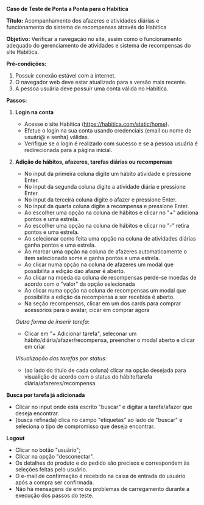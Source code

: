 <!-- Exercício 2 - Cenários e casos de teste:
Escreva os cenários de teste para o [habitica](https://habitica.com/static/home), considere pelo menos duas funcionalidades descritas no [Step 1 da Wiki do Habitica](https://habitica.fandom.com/wiki/Habitica_Wiki). Os cenários de teste não precisam ser completos, mas devem contemplar as principais fluxos da funcionalidade.  -->

**Caso de Teste de Ponta a Ponta para o Habitica**

**Título:** Acompanhamento dos afazeres e atividades diárias e funcionamento do sistema de recompensas através do Habitica

**Objetivo:** Verificar a navegação no site, assim como o funcionamento adequado do gerenciamento de atividades e sistema de recompensas do site Habitica.

**Pré-condições:**
1. Possuir conexão estável com a internet.
2. O navegador web deve estar atualizado para a versão mais recente.
3. A pessoa usuária deve possuir uma conta válida no Habitica.

**Passos:**

1. **Login na conta**
   - Acesse o site Habitica (https://habitica.com/static/home).
   - Efetue o login na sua conta usando credenciais (email ou nome de usuári@ e senha) válidas.
   - Verifique se o login é realizado com sucesso e se a pessoa usuária é redirecionada para a página inicial.

2. **Adição de hábitos, afazeres, tarefas diárias ou recompensas**
   - No input da primeira coluna digite um hábito atividade e pressione Enter.
   - No input da segunda coluna digite a atividade diária e pressione Enter.
   - No input da terceira coluna digite o afazer e pressione Enter.
   - No input da quarta coluna digite a recompensa e pressione Enter.
   - Ao escolher uma opção na coluna de hábitos e clicar no "+" adiciona pontos e uma estrela.
   - Ao escolher uma opção na coluna de hábitos e clicar no "-" retira pontos e uma estrela.
   - Ao selecionar como feita uma opção na coluna de atividades diárias ganha pontos e uma estrela.
   - Ao marcar uma opção na coluna de afazeres automaticamente o item selecionado some e ganha pontos e uma estrela.
   - Ao clicar numa opção na coluna de afazeres um modal que possibilita a edição dao afazer é aberto.
   - Ao clicar na moeda da coluna de recompensas perde-se moedas de acordo com o "valor" da opção selecionada
   - Ao clicar numa opção na coluna de recompensas um modal que possibilita a edição da recompensa a ser recebida é aberto.
   - Na seção recompensas, clicar em um dos cards para comprar acessórios para o avatar, cicar em comprar agora

   *Outra forma de inserir tarefa:*
      - Clicar em "+ Adicionar tarefa", seleconar um hábito/diária/afazer/recompensa, preencher o modal aberto e clicar em criar

   *Visualização das tarefas por status:*
      - (ao lado do título de cada coluna) clicar na opção desejada para visualição de acordo com o status do hábito/tarefa diária/afazeres/recompensa.

**Busca por tarefa já adicionada**
   - Clicar no input onde está escrito "buscar" e digitar a tarefa/afazer que deseja encontrar.
   - (busca refinada) clica no campo "etiquetas" ao lado de "buscar" e seleciona o tipo de compromisso que deseja encontrar.

**Logout**
   - Clicar no botão "usuário";
   - Clicar na opção "desconectar".
   - Os detalhes do produto e do pedido são precisos e correspondem às seleções feitas pelo usuário.
   - O e-mail de confirmação é recebido na caixa de entrada do usuário após a compra ser confirmada.
   - Não há mensagens de erro ou problemas de carregamento durante a execução dos passos do teste.